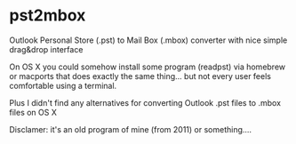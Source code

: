 pst2mbox
========

Outlook Personal Store (.pst) to Mail Box (.mbox) converter with nice simple drag&amp;drop interface

On OS X you could somehow install some program (readpst) via homebrew or macports that does exactly the same thing... but not every user feels comfortable using a terminal. 

Plus I didn't find any alternatives for converting Outlook .pst files to .mbox files on OS X

Disclamer: it's an old program of mine (from 2011) or something....
